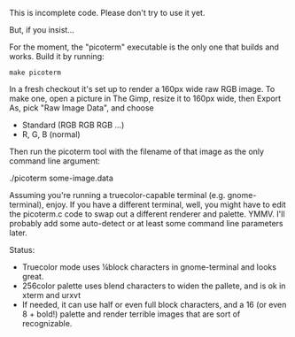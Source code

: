 This is incomplete code. Please don't try to use it yet.

But, if you insist…

For the moment, the "picoterm" executable is the only one that builds and works.
Build it by running:

    make picoterm

In a fresh checkout it's set up to render a 160px wide raw RGB image. To make one,
open a picture in The Gimp, resize it to 160px wide, then Export As, pick
"Raw Image Data", and choose
- Standard (RGB RGB RGB …)
- R, G, B (normal)

Then run the picoterm tool with the filename of that image as the only command
line argument:

./picoterm some-image.data

Assuming you're running a truecolor-capable terminal (e.g. gnome-terminal), enjoy.
If you have a different terminal, well, you might have to edit the picoterm.c
code to swap out a different renderer and palette. YMMV. I'll probably add some
auto-detect or at least some command line parameters later.

Status:
- Truecolor mode uses ¼block characters in gnome-terminal and looks great.
- 256color palette uses blend characters to widen the pallete, and is ok in
  xterm and urxvt
- If needed, it can use half or even full block characters, and a 16 (or even
  8 + bold!) palette and render terrible images that are sort of recognizable.
